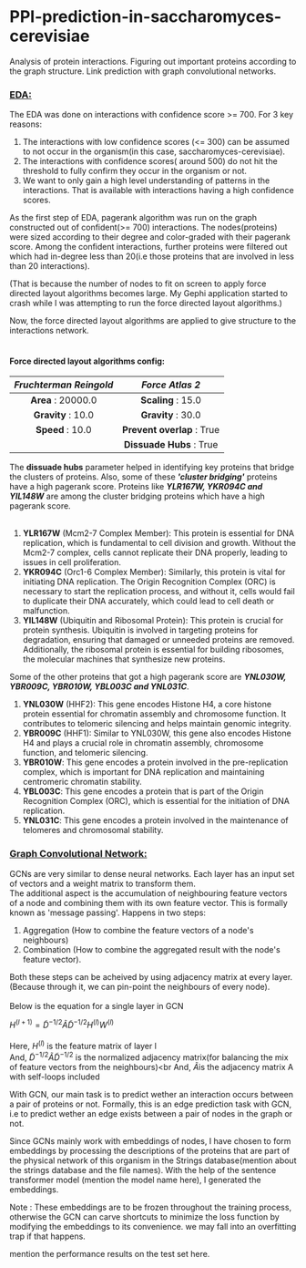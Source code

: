 # PPI-prediction-in-saccharomyces-cerevisiae
 Analysis of protein interactions. Figuring out important proteins according to the graph structure.  Link prediction with graph convolutional networks.


### <ins>EDA:</ins> <br>
The EDA was done on interactions with confidence score >= 700. For 3 key reasons:<br>
1) The interactions with low confidence scores (<= 300) can be assumed to not occur in the organism(in this case, saccharomyces-cerevisiae).
2) The interactions with confidence scores( around 500) do not hit the threshold to fully confirm they occur in the organism or not.
3) We want to only gain a high level understanding of patterns in the interactions. That is available with interactions having a high confidence scores.<br>

As the first step of EDA, pagerank algorithm was run on the graph constructed out of confident(>= 700) interactions. The nodes(proteins) were sized according to their degree and color-graded with their pagerank score. Among the confident interactions, further proteins were filtered out which had in-degree less than 20(i.e those proteins that are involved in less than 20 interactions).<br>

(That is because the number of nodes to fit on screen to apply force directed layout algorithms becomes large. My Gephi application started to crash while I was attempting to run the force directed layout algorithms.) <br>

Now, the force directed layout algorithms are applied to give structure to the interactions network.<br><br>

#### Force directed layout algorithms config:
|***Fruchterman Reingold***|***Force Atlas 2***|
|:------------:|:------------:|
|**Area** : 20000.0|**Scaling** : 15.0|
|**Gravity** : 10.0| **Gravity** : 30.0|
|**Speed** : 10.0|**Prevent overlap** : True|
|          |**Dissuade Hubs** : True|

The **dissuade hubs** parameter helped in identifying key proteins that bridge the clusters of proteins. Also, some of these ***'cluster bridging'*** proteins have a high pagerank score. Proteins like ***YLR167W, YKR094C and YIL148W*** are among the cluster bridging proteins which have a high pagerank score.<br><br>

1) **YLR167W** (Mcm2-7 Complex Member): This protein is essential for DNA replication, which is fundamental to cell division and growth. Without the Mcm2-7 complex, cells cannot replicate their DNA properly, leading to issues in cell proliferation.
2) **YKR094C** (Orc1-6 Complex Member): Similarly, this protein is vital for initiating DNA replication. The Origin Recognition Complex (ORC) is necessary to start the replication process, and without it, cells would fail to duplicate their DNA accurately, which could lead to cell death or malfunction.
3) **YIL148W** (Ubiquitin and Ribosomal Protein): This protein is crucial for protein synthesis. Ubiquitin is involved in targeting proteins for degradation, ensuring that damaged or unneeded proteins are removed. Additionally, the ribosomal protein is essential for building ribosomes, the molecular machines that synthesize new proteins.<br>

Some of the other proteins that got a high pagerank score are ***YNL030W, YBR009C, YBR010W, YBL003C and YNL031C***.<br>

1) **YNL030W** (HHF2): This gene encodes Histone H4, a core histone protein essential for chromatin assembly and chromosome function. It contributes to telomeric silencing and helps maintain genomic integrity.
2) **YBR009C** (HHF1): Similar to YNL030W, this gene also encodes Histone H4 and plays a crucial role in chromatin assembly, chromosome function, and telomeric silencing.
3) **YBR010W**: This gene encodes a protein involved in the pre-replication complex, which is important for DNA replication and maintaining centromeric chromatin stability.
4) **YBL003C**: This gene encodes a protein that is part of the Origin Recognition Complex (ORC), which is essential for the initiation of DNA replication.
5) **YNL031C**: This gene encodes a protein involved in the maintenance of telomeres and chromosomal stability.

### <ins>Graph Convolutional Network:</ins> <br>

GCNs are very similar to dense neural networks. Each layer has an input set of vectors and a weight matrix to transform them. <br>
The additional aspect is the accumulation of neighbouring feature vectors of a node and combining them with its own feature vector. This is formally known as 'message passing'. Happens in two steps:<br>
 1) Aggregation (How to combine the feature vectors of a node's neighbours)
 2) Combination (How to combine the aggregated result with the node's feature vector).<br>

Both these steps can be acheived by using adjacency matrix at every layer.(Because through it, we can pin-point the neighbours of every node).<br><br>
Below is the equation for a single layer in GCN<br>


$H^{(l+1)} = \tilde{D}^{-1/2} \tilde{A} \tilde{D}^{-1/2} H^{(l)} W^{(l)}$<br><br>
$\text{Here, } H^{(l)} \text{   is the feature matrix of layer l}$<br>
$\text{And,   } \tilde{D}^{-1/2} \tilde{A} \tilde{D}^{-1/2} \text{   is the normalized adjacency matrix(for balancing the mix of feature vectors from the neighbours)}$<br
$\text{And,   } \tilde{A} \text{is the adjacency matrix A with self-loops included}$<br>

With GCN, our main task is to predict wether an interaction occurs between a pair of proteins or not. Formally, this is an edge prediction task with GCN, i.e to predict wether an edge exists between a pair of nodes in the graph or not.<br>

Since GCNs mainly work with embeddings of nodes, I have chosen to form embeddings by processing the descriptions of the proteins that are part of the physical network of this organism in the Strings database(mention about the strings database and the file names). With the help of the sentence transformer model (mention the model name here), I generated the embeddings.<br>

Note : These embeddings are to be frozen throughout the training process, otherwise the GCN can carve shortcuts to minimize the loss function by modifying the embeddings to its convenience. we may fall into an overfitting trap if that happens.<br>

mention the performance results on the test set here.








